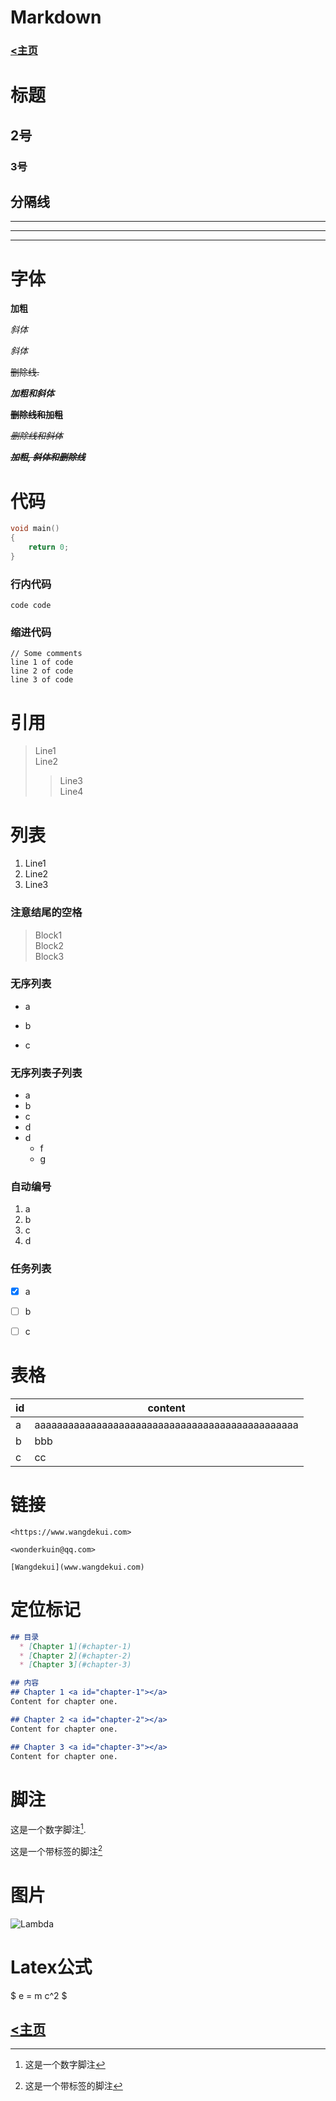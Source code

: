 <head>
    <script src="https://cdn.mathjax.org/mathjax/latest/MathJax.js?config=TeX-AMS-MML_HTMLorMML" type="text/javascript"></script>
    <script type="text/x-mathjax-config">
        MathJax.Hub.Config({
            tex2jax: {
            skipTags: ['script', 'noscript', 'style', 'textarea', 'pre'],
            inlineMath: [['$','$']]
            }
        });
    </script>
</head>

# Markdown

### [<主页](https://www.wangdekui.com/)

# 标题
## 2号
### 3号

## 分隔线

---
___
***

# 字体
**加粗**

*斜体*

_斜体_

~~删除线.~~

***加粗和斜体***

~~**删除线和加粗**~~

~~*删除线和斜体*~~

~~***加粗, 斜体和删除线***~~

# 代码
```c
void main()
{
    return 0;
}
```

### 行内代码

`code code`


### 缩进代码

    // Some comments
    line 1 of code
    line 2 of code
    line 3 of code

# 引用
> Line1  
Line2  
>> Line3  
Line4  

# 列表
1. Line1
2. Line2
3. Line3

### 注意结尾的空格
> Block1  
> Block2  
> Block3

### 无序列表
* a
- b
+ c

### 无序列表子列表
* a
* b
* c
* d
* d
  * f
  * g

### 自动编号
1. a
1. b
1. c
1. d

### 任务列表

- [x] a
- [ ] b
- [ ] c


# 表格

| id | content |
| ------ | ------ |
| a | aaaaaaaaaaaaaaaaaaaaaaaaaaaaaaaaaaaaaaaaaaaaaaa |
| b | bbb |
| c | cc |


# 链接
```
<https://www.wangdekui.com>

<wonderkuin@qq.com>

[Wangdekui](www.wangdekui.com)
```

# 定位标记

```markdown
## 目录
  * [Chapter 1](#chapter-1)
  * [Chapter 2](#chapter-2)
  * [Chapter 3](#chapter-3)
```

```markdown
## 内容
## Chapter 1 <a id="chapter-1"></a>
Content for chapter one.

## Chapter 2 <a id="chapter-2"></a>
Content for chapter one.

## Chapter 3 <a id="chapter-3"></a>
Content for chapter one.
```

# 脚注

这是一个数字脚注[^1].

这是一个带标签的脚注[^label]

[^1]: 这是一个数字脚注
[^label]: 这是一个带标签的脚注

# 图片
![Lambda](https://www.wangdekui.com/images/lambda.png)

# Latex公式

$ e = m c^2 $

## [<主页](https://www.wangdekui.com/)